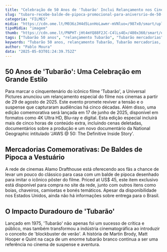 ```yaml
---
title: "Celebração de 50 Anos de 'Tubarão' Inclui Relançamento nos Cinemas e Mercadorias Temáticas"
slug: "tubaro-recebe-balde-de-pipoca-promocional-para-aniversrio-de-50-anos-confira"
categoria: "FILMES"
midia: "https://cdn.ome.lt/M036zJH4d5LonHoLawmr-mVNluo=/987x0/smart/uploads/conteudo/fotos/Design_sem_nome_-_2025-05-02T205058.104.png"
tipoMidia: "imagem"
thumb: "https://cdn.ome.lt/PNPHT-jHt4mYQ88F2JC-C4lLs4E=/480x360/smart/extras/conteudos/Design_sem_nome_-_2025-05-02T205058.104.png"
tags: ["Tubarão 50 anos", "relançamento Tubarão", "Tubarão mercadorias", "Universal Pictures", "Alamo Drafthouse", "edição comemorativa Tubarão"]
keywords: "Tubarão 50 anos, relançamento Tubarão, Tubarão mercadorias, Universal Pictures, Alamo Drafthouse, edição comemorativa Tubarão"
author: "Pablo Moura"
data: "2025-05-03T01:24:39.752Z"
---
```


## 50 Anos de 'Tubarão': Uma Celebração em Grande Estilo

<blockquote class="twitter-tweet"><a href="https://twitter.com/user/status/1918405199720243342"></a></blockquote>

Para marcar o cinquentenário do icônico filme 'Tubarão', a Universal Pictures anunciou um relançamento especial do filme nos cinemas a partir de 29 de agosto de 2025. Este evento promete reviver a tensão e o suspense que capturaram audiências há cinco décadas. Além disso, uma edição comemorativa será lançada em 17 de junho de 2025, disponível em formatos como 4K Ultra HD, Blu-ray e digital. Esta edição especial incluirá mais de cinco horas de conteúdo extra, incluindo cenas deletadas, documentários sobre a produção e um novo documentário da National Geographic intitulado 'JAWS @ 50: The Definitive Inside Story'.

## Mercadorias Comemorativas: De Baldes de Pipoca a Vestuário

A rede de cinemas Alamo Drafthouse está oferecendo aos fãs a chance de levar um pouco do clássico para casa com um balde de pipoca desenhado para imitar o icônico pôster do filme. Priced at US$ 45, este item exclusivo está disponível para compra no site da rede, junto com outros itens como boias, chaveiros, camisetas e bonés temáticos. Apesar da disponibilidade nos Estados Unidos, ainda não há informações sobre entrega para o Brasil.

## O Impacto Duradouro de 'Tubarão'

Lançado em 1975, 'Tubarão' não apenas foi um sucesso de crítica e público, mas também transformou a indústria cinematográfica ao introduzir o conceito de 'blockbuster de verão'. A história de Martin Brody, Matt Hooper e Quint na caça de um enorme tubarão branco continua a ser uma referência no cinema de suspense e aventura.